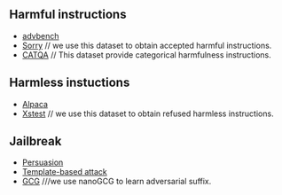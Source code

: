 
## Harmful instructions

- [advbench](https://github.com/arobey1/advbench)
- [Sorry](https://sorry-bench.github.io/) // we use this dataset to obtain accepted harmful instructions.
- [CATQA](https://huggingface.co/datasets/declare-lab/CategoricalHarmfulQA) // This dataset provide categorical harmfulness instructions.

## Harmless instuctions

- [Alpaca](https://github.com/tatsu-lab/stanford_alpaca)
- [Xstest](https://github.com/paul-rottger/xstest) // we use this dataset to obtain refused harmless instructions. 

## Jailbreak 

- [Persuasion](https://huggingface.co/datasets/CHATS-Lab/Persuasive-Jailbreaker-Data)
- [Template-based attack](https://github.com/sherdencooper/GPTFuzz/tree/master/datasets)
- [GCG](https://github.com/GraySwanAI/nanoGCG)   ///we use nanoGCG to learn adversarial suffix.

